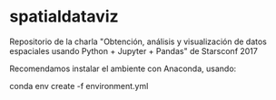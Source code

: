 # spatialdataviz
Repositorio de la charla "Obtención, análisis y visualización de datos espaciales usando Python + Jupyter + Pandas" de Starsconf 2017

Recomendamos instalar el ambiente con Anaconda, usando:

conda env create -f environment.yml
